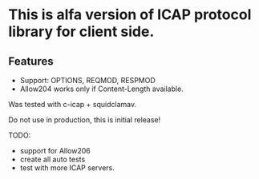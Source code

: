 # This is alfa version of ICAP protocol library for client side.

## Features
* Support: OPTIONS, REQMOD, RESPMOD
* Allow204 works only if Content-Length available.

Was tested with c-icap + squidclamav.

Do not use in production, this is initial release! 

TODO: 
* support for Allow206
* create all auto tests
* test with more ICAP servers.
